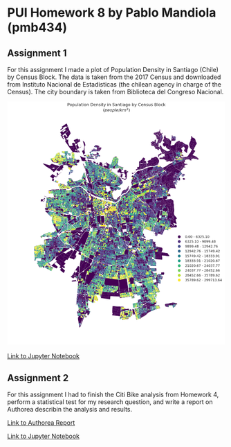 # PUI Homework 8 by Pablo Mandiola (pmb434)

## Assignment 1

For this assignment I made a plot of Population Density in Santiago (Chile) by Census Block. The data is taken from the 2017 Census and downloaded from Instituto Nacional de Estadisticas (the chilean agency in charge of the Census). The city boundary is taken from Biblioteca del Congreso Nacional.

![Population Density in Santiago](Santiago_density_by_Block.png)

[Link to Jupyter Notebook](HW8_1_pmb434.ipynb)

## Assignment 2

For this assignment I had to finish the Citi Bike analysis from Homework 4, perform a statistical test for my research question, and write a report on Authorea describin the analysis and results.

[Link to Authorea Report](https://www.authorea.com/335936/UzMjrZU0T0ZaM4_BkzLXEw)

[Link to Jupyter Notebook](HW8_2_pmb434.ipynb)
